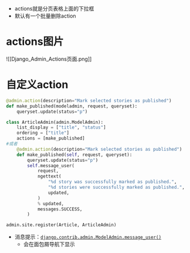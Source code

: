 - actions就是分页表格上面的下拉框
- 默认有一个批量删除action
# actions图片
![[Django_Admin_Actions页面.png]]

# 自定义action
```python
@admin.action(description="Mark selected stories as published")
def make_published(modeladmin, request, queryset):
    queryset.update(status="p")

class ArticleAdmin(admin.ModelAdmin):
    list_display = ["title", "status"]
    ordering = ["title"]
    actions = [make_published]
#或者
	@admin.action(description="Mark selected stories as published")
	def make_published(self, request, queryset):
	    queryset.update(status="p")
	    self.message_user(
            request,
            ngettext(
                "%d story was successfully marked as published.",
                "%d stories were successfully marked as published.",
                updated,
            )
            % updated,
            messages.SUCCESS,
        )

admin.site.register(Article, ArticleAdmin)
```

- 消息提示：[`django.contrib.admin.ModelAdmin.message_user()`](https://docs.djangoproject.com/zh-hans/5.1/ref/contrib/admin/#django.contrib.admin.ModelAdmin.message_user "django.contrib.admin.ModelAdmin.message_user")
	- 会在面包屑导航下显示